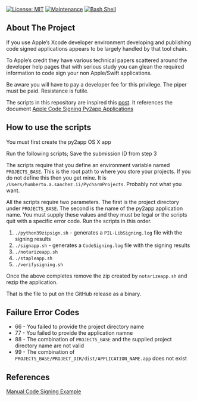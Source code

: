 [![License: MIT](https://img.shields.io/badge/License-MIT-yellow.svg)](https://opensource.org/licenses/MIT)
[![Maintenance](https://img.shields.io/badge/Maintained%3F-yes-green.svg)](https://GitHub.com/Naereen/StrapDown.js/graphs/commit-activity)
[![Bash Shell](https://badges.frapsoft.com/bash/v1/bash.png?v=103)](https://github.com/ellerbrock/open-source-badges/)

## About The Project
If you use Apple’s Xcode developer environment developing and publishing code signed applications appears to be largely handled by that tool chain.  

To Apple’s credit they have various technical papers scattered around the developer help pages that with serious study you can glean the required information to code sign your non Apple/Swift applications.  

Be aware you will have to pay a developer fee for this privilege.  The piper must be paid.  Resistance is futile.

The scripts in this repository are inspired this [post](https://hsanchezii.wordpress.com/2021/10/06/code-signing-python-py2app-applications/).  It references the document [Apple Code Signing Py2app Applications](https://www.scribd.com/document/530430186/Code-Signing-Py2App-Applications)

## How to use the scripts

You must first create the py2app OS X app

Run the following scripts;  Save the submission ID 
from step 3

The scripts require that you define an environment variable named `PROJECTS_BASE`.  This is the root path to where you store your projects.  If you do not define this then you get mine.  It is `/Users/humberto.a.sanchez.ii/PycharmProjects`.   Probably not what you want.

All the scripts require two parameters.  The first is the project directory under `PROJECTS_BASE`.  The second is the name of the py2app application name.  You must supply these values and they must be legal or the scripts quit with a specific error code.  Run the scripts in this order.

1. `./python39zipsign.sh` - generates a `PIL-LibSigning.log` file with the signing results
2. `./signapp.sh` - generates a `CodeSigning.log` file with the signing results
3. `./notarizeapp.sh`
4. `./stapleapp.sh `
5. `./verifysigning.sh`


Once the above completes remove the zip created by `notarizeapp.sh` and rezip the application.

That is the file to put on the GitHub release as a binary.



## Failure Error Codes

*   66 - You failed to provide the project directory name
*   77 - You failed to provide the application namne
*   88 - The combination of `PROJECTS_BASE` and the supplied project directory name are not valid
*   99 - The combination of `PROJECTS_BASE/PROJECT_DIR/dist/APPLICATION_NAME.app` does not exist

## References
[Manual Code Signing Example](https://developer.apple.com/forums/thread/130855)
